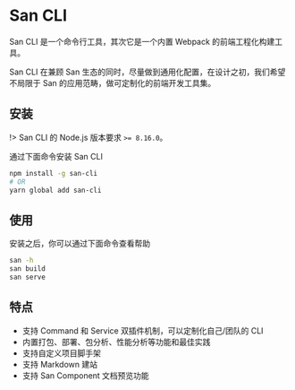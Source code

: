# San CLI

San CLI 是一个命令行工具，其次它是一个内置 Webpack 的前端工程化构建工具。

San CLI 在兼顾 San 生态的同时，尽量做到通用化配置，在设计之初，我们希望不局限于 San 的应用范畴，做可定制化的前端开发工具集。

## 安装

!> San CLI 的 Node.js 版本要求 `>= 8.16.0`。


通过下面命令安装 San CLI

```bash
npm install -g san-cli
# OR
yarn global add san-cli
```


## 使用

安装之后，你可以通过下面命令查看帮助

```bash
san -h
san build
san serve
```

## 特点

-   支持 Command 和 Service 双插件机制，可以定制化自己/团队的 CLI
-   内置打包、部署、包分析、性能分析等功能和最佳实践
-   支持自定义项目脚手架
-   支持 Markdown 建站
-   支持 San Component 文档预览功能
